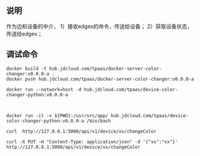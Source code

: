 ## 说明

作为边和设备的中介，
1）接收edgex的命令，传送给设备；
2）获取设备状态，传送给edgex；

## 调试命令

```shell
docker build -t hub.jdcloud.com/tpaas/docker-server-color-changer:v0.0.0-a .
docker push hub.jdcloud.com/tpaas/docker-server-color-changer:v0.0.0-a

docker run --network=host -d hub.jdcloud.com/tpaas/device-color-changer-python:v0.0.0-a


```

```shell

docker run -it -v ${PWD}:/usr/src/app/ hub.jdcloud.com/tpaas/device-color-changer-python:v0.0.0-a /bin/bash

curl  http://127.0.0.1:5000/api/v1/device/xx/changeColor

curl -X PUT -H "Content-Type: application/json" -d '{"xx":"xx"}' http://127.0.0.1:5000/api/v1/device/xx/changeColor

```

